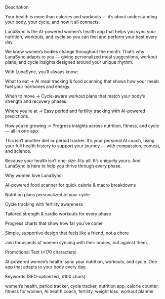 Description

Your health is more than calories and workouts — it’s about understanding your body, your cycle, and how it all connects.

LunaSync is the AI-powered women’s health app that helps you sync your nutrition, workouts, and cycle so you can feel and perform your best every day.

We know women’s bodies change throughout the month. That’s why LunaSync adapts to you — giving personalized meal suggestions, workout plans, and cycle insights designed around your unique rhythm.

With LunaSync, you’ll always know:

What to eat → AI meal tracking & food scanning that shows how your meals fuel your hormones and energy.

When to move → Cycle-aware workout plans that match your body’s strength and recovery phases.

Where you’re at → Easy period and fertility tracking with AI-powered predictions.

How you’re growing → Progress insights across nutrition, fitness, and cycle — all in one app.

This isn’t another diet or period tracker. It’s your personal AI coach, using your full health history to support your journey — with compassion, context, and science.

Because your health isn’t one-size-fits-all. It’s uniquely yours. And LunaSync is here to help you thrive through every phase.

Why women love LunaSync:

AI-powered food scanner for quick calorie & macro breakdowns

Nutrition plans personalized to your cycle

Cycle tracking with fertility awareness

Tailored strength & cardio workouts for every phase

Progress charts that show how far you’ve come

Simple, supportive design that feels like a friend, not a chore

Join thousands of women syncing with their bodies, not against them.

Promotional Text (≤170 characters)

AI-powered women’s health: sync your nutrition, workouts, and cycle. One app that adapts to your body every day.

Keywords (SEO-optimized, ≤100 chars)

women’s health, period tracker, cycle tracker, nutrition app, calorie counter, fitness for women, AI health coach, fertility, weight loss, workout planner

